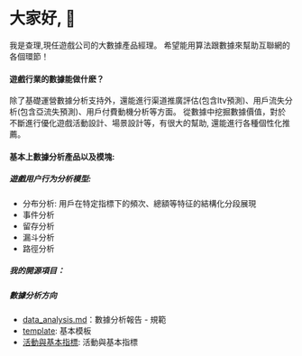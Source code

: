  # 大家好, 👋
 
 我是查理,現任遊戲公司的大數據產品經理。
 希望能用算法跟數據來幫助互聯網的各個環節！
 
#### 遊戲行業的數據能做什麽？
除了基礎運營數據分析支持外，還能進行渠道推廣評估(包含ltv預測)、用戶流失分析(包含亞流失預測)、用戶付費動機分析等方面。
從數據中挖掘數據價值，對於不斷進行優化遊戲活動設計、場景設計等，有很大的幫助, 還能進行各種個性化推薦。

#### 基本上數據分析產品以及模塊:
##### 遊戲用户行为分析模型:
* 分布分析: 用戶在特定指標下的頻次、總額等特征的結構化分段展現
* 事件分析
* 留存分析
* 漏斗分析
* 路徑分析


##### 我的開源項目：
##### 數據分析方向
* [data_analysis.md](https://github.com/charliefanfan/data-analysis/blob/main/data_analysis)：數據分析報告 - 規範
* [template](https://github.com/charliefanfan/data-analysis/blob/main/templat): 基本模板
* [活動與基本指標](https://github.com/charliefanfan/data-analysis/blob/main/%E6%B4%BB%E5%8B%95%E8%88%87%E5%9F%BA%E6%9C%AC%E6%8C%87%E6%A8%): 活動與基本指標
